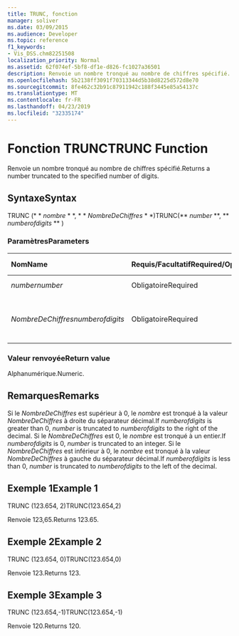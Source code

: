 ```yaml
---
title: TRUNC, fonction
manager: soliver
ms.date: 03/09/2015
ms.audience: Developer
ms.topic: reference
f1_keywords:
- Vis_DSS.chm82251508
localization_priority: Normal
ms.assetid: 62f074ef-5bf8-df1e-d826-fc1027a36501
description: Renvoie un nombre tronqué au nombre de chiffres spécifié.
ms.openlocfilehash: 5b2138ff3091f70313344d5b38d8225d572d8e70
ms.sourcegitcommit: 8fe462c32b91c87911942c188f3445e85a54137c
ms.translationtype: MT
ms.contentlocale: fr-FR
ms.lasthandoff: 04/23/2019
ms.locfileid: "32335174"
---
```

# <a name="trunc-function"></a><span data-ttu-id="579ac-103">Fonction TRUNC</span><span class="sxs-lookup"><span data-stu-id="579ac-103">TRUNC Function</span></span>

<span data-ttu-id="579ac-104">Renvoie un nombre tronqué au nombre de chiffres spécifié.</span><span class="sxs-lookup"><span data-stu-id="579ac-104">Returns a number truncated to the specified number of digits.</span></span>
  
## <a name="syntax"></a><span data-ttu-id="579ac-105">Syntaxe</span><span class="sxs-lookup"><span data-stu-id="579ac-105">Syntax</span></span>

<span data-ttu-id="579ac-106">TRUNC (\* \* *nombre* \* \*, \* \* *NombreDeChiffres* \* \*)</span><span class="sxs-lookup"><span data-stu-id="579ac-106">TRUNC(\*\* *number* \*\*, \*\* *numberofdigits* \*\* )</span></span> 
  
### <a name="parameters"></a><span data-ttu-id="579ac-107">Paramètres</span><span class="sxs-lookup"><span data-stu-id="579ac-107">Parameters</span></span>

|<span data-ttu-id="579ac-108">**Nom**</span><span class="sxs-lookup"><span data-stu-id="579ac-108">**Name**</span></span>|<span data-ttu-id="579ac-109">**Requis/Facultatif**</span><span class="sxs-lookup"><span data-stu-id="579ac-109">**Required/Optional**</span></span>|<span data-ttu-id="579ac-110">**Type de données**</span><span class="sxs-lookup"><span data-stu-id="579ac-110">**Data Type**</span></span>|<span data-ttu-id="579ac-111">**Description**</span><span class="sxs-lookup"><span data-stu-id="579ac-111">**Description**</span></span>|
|:-----|:-----|:-----|:-----|
| <span data-ttu-id="579ac-112">_number_</span><span class="sxs-lookup"><span data-stu-id="579ac-112">_number_</span></span> <br/> |<span data-ttu-id="579ac-113">Obligatoire</span><span class="sxs-lookup"><span data-stu-id="579ac-113">Required</span></span>  <br/> |<span data-ttu-id="579ac-114">**Numérique**</span><span class="sxs-lookup"><span data-stu-id="579ac-114">**Numeric**</span></span> <br/> |<span data-ttu-id="579ac-115">Nombre à tronquer.</span><span class="sxs-lookup"><span data-stu-id="579ac-115">The number to truncate.</span></span>  <br/> |
| <span data-ttu-id="579ac-116">_NombreDeChiffres_</span><span class="sxs-lookup"><span data-stu-id="579ac-116">_numberofdigits_</span></span> <br/> |<span data-ttu-id="579ac-117">Obligatoire</span><span class="sxs-lookup"><span data-stu-id="579ac-117">Required</span></span>  <br/> |<span data-ttu-id="579ac-118">**Numérique**</span><span class="sxs-lookup"><span data-stu-id="579ac-118">**Numeric**</span></span> <br/> |<span data-ttu-id="579ac-119">Nombre de chiffres à partir duquel tronquer le _nombre_.</span><span class="sxs-lookup"><span data-stu-id="579ac-119">The number of digits to which to truncate  _number_.</span></span>  <br/> |
   
### <a name="return-value"></a><span data-ttu-id="579ac-120">Valeur renvoyée</span><span class="sxs-lookup"><span data-stu-id="579ac-120">Return value</span></span>

<span data-ttu-id="579ac-121">Alphanumérique.</span><span class="sxs-lookup"><span data-stu-id="579ac-121">Numeric.</span></span>
  
## <a name="remarks"></a><span data-ttu-id="579ac-122">Remarques</span><span class="sxs-lookup"><span data-stu-id="579ac-122">Remarks</span></span>

<span data-ttu-id="579ac-123">Si le _NombreDeChiffres_ est supérieur à 0, le _nombre_ est tronqué à la valeur _NombreDeChiffres_ à droite du séparateur décimal.</span><span class="sxs-lookup"><span data-stu-id="579ac-123">If  _numberofdigits_ is greater than 0,  _number_ is truncated to  _numberofdigits_ to the right of the decimal.</span></span> <span data-ttu-id="579ac-124">Si le _NombreDeChiffres_ est 0, le _nombre_ est tronqué à un entier.</span><span class="sxs-lookup"><span data-stu-id="579ac-124">If  _numberofdigits_ is 0,  _number_ is truncated to an integer.</span></span> <span data-ttu-id="579ac-125">Si le _NombreDeChiffres_ est inférieur à 0, le _nombre_ est tronqué à la valeur _NombreDeChiffres_ à gauche du séparateur décimal.</span><span class="sxs-lookup"><span data-stu-id="579ac-125">If  _numberofdigits_ is less than 0,  _number_ is truncated to  _numberofdigits_ to the left of the decimal.</span></span> 
  
## <a name="example-1"></a><span data-ttu-id="579ac-126">Exemple 1</span><span class="sxs-lookup"><span data-stu-id="579ac-126">Example 1</span></span>

<span data-ttu-id="579ac-127">TRUNC (123.654, 2)</span><span class="sxs-lookup"><span data-stu-id="579ac-127">TRUNC(123.654,2)</span></span>
  
<span data-ttu-id="579ac-128">Renvoie 123,65.</span><span class="sxs-lookup"><span data-stu-id="579ac-128">Returns 123.65.</span></span>
  
## <a name="example-2"></a><span data-ttu-id="579ac-129">Exemple 2</span><span class="sxs-lookup"><span data-stu-id="579ac-129">Example 2</span></span>

<span data-ttu-id="579ac-130">TRUNC (123.654, 0)</span><span class="sxs-lookup"><span data-stu-id="579ac-130">TRUNC(123.654,0)</span></span>
  
<span data-ttu-id="579ac-131">Renvoie 123.</span><span class="sxs-lookup"><span data-stu-id="579ac-131">Returns 123.</span></span>
  
## <a name="example-3"></a><span data-ttu-id="579ac-132">Exemple 3</span><span class="sxs-lookup"><span data-stu-id="579ac-132">Example 3</span></span>

<span data-ttu-id="579ac-133">TRUNC (123.654,-1)</span><span class="sxs-lookup"><span data-stu-id="579ac-133">TRUNC(123.654,-1)</span></span>
  
<span data-ttu-id="579ac-134">Renvoie 120.</span><span class="sxs-lookup"><span data-stu-id="579ac-134">Returns 120.</span></span>
  

